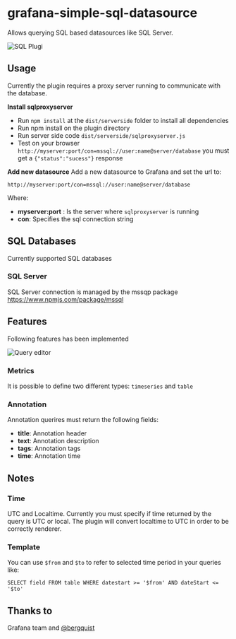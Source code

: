 # grafana-simple-sql-datasource

Allows querying SQL based datasources like SQL Server.

![SQL Plugi](https://raw.githubusercontent.com/gbrian/grafana-simple-sql-datasource/master/overview.png "Query editor")


## Usage
Currently the plugin requires a proxy server running to communicate with the database.

**Install sqlproxyserver**
 
 * Run `npm install` at the `dist/serverside` folder to install all dependencies
 * Run npm install on the plugin directory
 * Run server side code `dist/serverside/sqlproxyserver.js`
 * Test on your browser `http://myserver:port/con=mssql://user:name@server/database` you must get a `{"status":"sucess"}` response

**Add new datasource**
Add a new datasource to Grafana and set the url to:

````
http://myserver:port/con=mssql://user:name@server/database
````

Where:

 * **myserver:port** : Is the server where `sqlproxyserver` is running
 * **con**: Specifies the sql connection string

## SQL Databases
Currently supported SQL databases

### SQL Server
SQL Server connection is managed by the mssqp package https://www.npmjs.com/package/mssql  
  
## Features
Following features has been implemented

![Query editor](https://raw.githubusercontent.com/gbrian/grafana-simple-sql-datasource/master/query_editor.png "Query editor")

### Metrics
It is possible to define two different types: `timeseries` and `table`

### Annotation
Annotation querires must return the following fields:
 
 * **title**: Annotation header
 * **text**:  Annotation description
 * **tags**: Annotation tags
 * **time**: Annotation time

## Notes
### Time
UTC and Localtime. Currently you must specify if time returned by the query is UTC or local. 
The plugin will convert localtime to UTC in order to be correctly renderer.
### Template
You can use `$from` and `$to` to refer to selected time period in your queries like:

````
SELECT field FROM table WHERE datestart >= '$from' AND dateStart <= '$to'
```` 

## Thanks to
Grafana team and [@bergquist](https://github.com/bergquist)
 
